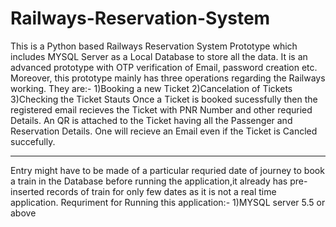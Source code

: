 # Railways-Reservation-System
This is a Python based Railways Reservation System Prototype which includes MYSQL Server as a Local Database to store all the data. It is an advanced prototype with OTP verification of Email, password creation etc.
Moreover, this prototype mainly has three operations regarding the Railways working. 
They are:- 
1)Booking a new Ticket 
2)Cancelation of Tickets
3)Checking the Ticket Stauts
Once a Ticket is booked sucessfully then the registered email recieves the Ticket with PNR Number and other requried Details.
An QR is attached to the Ticket having all the Passenger and Reservation Details.
One will recieve an Email even if the Ticket is Cancled succefully.
******************************************************************************************
Entry might have to be made of a particular requried date of journey to book a train in the Database before running the application,it already has pre-inserted records of train for only few dates as it is not a real time application.
Requriment for Running this application:-
1)MYSQL server 5.5 or above
